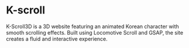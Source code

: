 # K-scroll
K-Scroll3D is a 3D website featuring an animated Korean character with smooth scrolling effects. Built using Locomotive Scroll and GSAP, the site creates a fluid and interactive experience.
